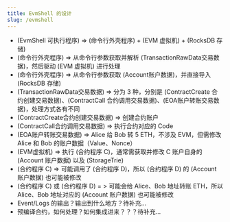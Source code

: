 ```yaml
---
title: EvmShell 的设计
slug: /evmshell
---
```


- (EvmShell 可执行程序) => (命令行外壳程序) + (EVM 虚拟机) + (RocksDB 存储)
- (命令行外壳程序) => 从命令行参数获取并解析 (TransactionRawData交易数据)，然后驱动 (EVM 虚拟机) 进行处理
- (命令行外壳程序) => 从命令行参数获取 (Account账户数据)，并直接导入 (RocksDB 存储) 
- (TransactionRawData交易数据) => 分为 3 种，分别是 (ContractCreate 合约创建交易数据)、(ContractCall 合约调用交易数据)、(EOA账户转账交易数据)，处理方式各有不同
- (ContractCreate合约创建交易数据) => 创建合约账户
- (ContractCall合约调用交易数据) => 执行合约对应的 Code
- (EOA账户转账交易数据) => Alice 给 Bob 转 5 ETH，不涉及 EVM，但需修改 Alice 和 Bob 的账户数据（Value、Nonce）
- (EVM虚拟机)  => 执行 (合约程序 C)，通常需获取并修改 C 账户自身的 (Account 账户数据) 以及 (StorageTrie)
- (合约程序 C) => 可能调用了 (合约程序 D)，所以 (合约程序 D) 的 (Account 账户数据) 也可能被修改
- (合约程序 C) 或 (合约程序 D) = > 可能会给 Alice、Bob 地址转账 ETH，所以 Alice、Bob 地址对应的 (Account 账户数据) 也可能被修改
- Event/Logs 的输出？输出到什么地方？待补充...
- 预编译合约，如何处理？如何集成进来？？？待补充...
